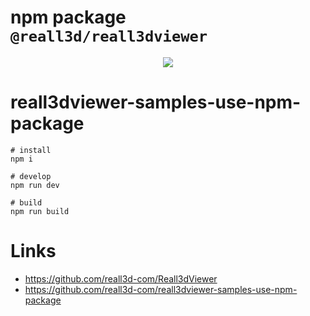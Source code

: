 # npm package `@reall3d/reall3dviewer`

<p align=center>
	<a href="https://reall3d.com/reall3dviewer/samples-use-npm-package/index.html">
		<img src="https://gotoeasy.github.io/reall3d/reall3dviewer-samples-use-npm-package.png"/>
	</a>
</p>

# reall3dviewer-samples-use-npm-package

```shell
# install
npm i

# develop
npm run dev

# build
npm run build
```

# Links

- https://github.com/reall3d-com/Reall3dViewer
- https://github.com/reall3d-com/reall3dviewer-samples-use-npm-package
